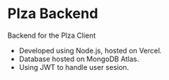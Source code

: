 # Plza Backend

<p>Backend for the Plza Client</p>
<ul>
<li>Developed using Node.js, hosted on Vercel. </li>
<li>Database hosted on MongoDB Atlas.</li>
<li>Using JWT to handle user sesion.</li>
</ul>